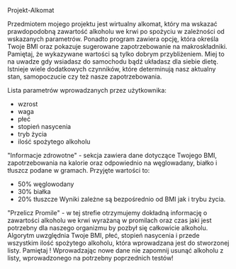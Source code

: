 Projekt-Alkomat

Przedmiotem mojego projektu jest wirtualny alkomat, który ma wskazać prawdopodobną zawartość alkoholu we krwi po spożyciu w zależności od wskazanych parametrów. Ponadto program zawiera opcję, która określa Twoje BMI oraz pokazuje sugerowane zapotrzebowanie na makroskładniki. Pamiętaj, że wykazywane wartości są tylko dobrym przybliżeniem. Miej to na uwadze gdy wsiadasz do samochodu bądź układasz dla siebie dietę. Istnieje wiele dodatkowych czynników, które determinują nasz aktualny stan, samopoczucie czy też nasze zapotrzebowania.

Lista parametrów wprowadzanych przez użytkownika:

- wzrost
- waga
- płeć
- stopień nasycenia
- tryb życia
- ilość spożytego alkoholu

"Informacje zdrowotne" - sekcja zawiera dane dotyczące Twojego BMI, zapotrzebowania na kalorie oraz odpowiednio na węglowadany, białko i tłuszcz podane w gramach. Przyjęte wartości to:

- 50% węglowodany
- 30% białka
- 20% tłuszcze Wyniki zależne są bezpośrednio od BMI jak i trybu życia.

"Przelicz Promile" - w tej strefie otrzymujemy dokładną informację o zawartości alkoholu we krwi wyrażaną w promilach oraz czas jaki jest potrzebny dla naszego organizmu by pozbył się całkowicie alkoholu. Algorytm uwzględnia Twoje BMI, płeć, stopień nasycenia i przede wszystkim ilość spożytego alkoholu, która wprowadzana jest do stworzonej listy. Pamiętaj ! Wprowadzając nowe dane nie zapomnij usunąć alkoholu z listy, wprowadzonego na potrzebny poprzednich testów!
